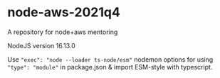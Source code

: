 # node-aws-2021q4
A repository for node+aws mentoring

NodeJS version 16.13.0

Use `"exec": "node --loader ts-node/esm"` nodemon options for using `"type": "module"` in package.json & import ESM-style with typescript.